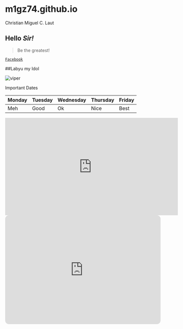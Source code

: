# m1gz74.github.io
Christian Miguel C. Laut
## Hello *Sir!*

> Be the greatest!

[`Facebook`](https://www.facebook.com/)

##Labyu my Idol


![viper](https://oneesports.azureedge.net/cdn-data/2021/05/Valorant_RetakeEpisode2CinematicViperScreenshot-1024x576.jpg)


Important Dates



| Monday | Tuesday | Wednesday | Thursday| Friday|
|--------|---------|-----------|---------|-------|
| Meh | Good | Ok | Nice | Best |







<iframe width="560" height="315" src="https://www.youtube.com/embed/0af9b1lyzWg" title="YouTube video player" frameborder="0" allow="accelerometer; autoplay; clipboard-write; encrypted-media; gyroscope; picture-in-picture; web-share" allowfullscreen></iframe>






<iframe style="border-radius:12px" src="https://open.spotify.com/embed/playlist/0vfrU6UAgART0HVpOdHBeg?utm_source=generator" width="100%" height="352" frameBorder="0" allowfullscreen="" allow="autoplay; clipboard-write; encrypted-media; fullscreen; picture-in-picture" loading="lazy"></iframe>
